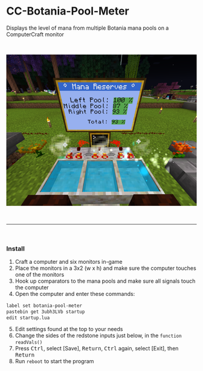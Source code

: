 # CC-Botania-Pool-Meter
Displays the level of mana from multiple Botania mana pools on a ComputerCraft monitor  

<br>

![screenshot](./screenshot.png)

<br>

---

<br>

### Install
1. Craft a computer and six monitors in-game
2. Place the monitors in a 3x2 (w x h) and make sure the computer touches one of the monitors
3. Hook up comparators to the mana pools and make sure all signals touch the computer
4. Open the computer and enter these commands:
```
label set botania-pool-meter
pastebin get 3ubh3LVb startup
edit startup.lua
```
5. Edit settings found at the top to your needs
6. Change the sides of the redstone inputs just below, in the `function readVals()`
7. Press <kbd>Ctrl</kbd>, select [Save], <kbd>Return</kbd>, <kbd>Ctrl</kbd> again, select [Exit], then <kbd>Return</kbd>
8. Run `reboot` to start the program
